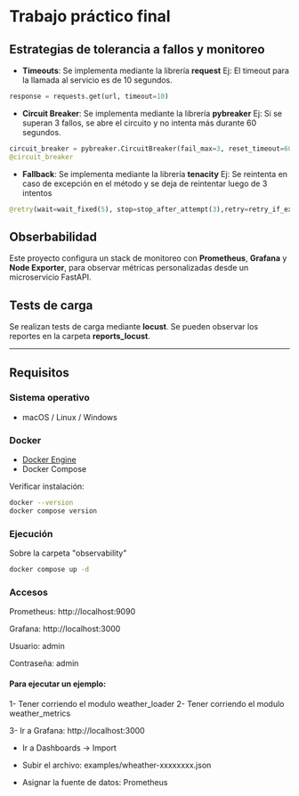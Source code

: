 # Trabajo práctico final


## Estrategias de tolerancia a fallos y monitoreo

- **Timeouts**: Se implementa mediante la librería **request**
Ej: El timeout para la llamada al servicio es de 10 segundos.
```python
response = requests.get(url, timeout=10)
```
- **Circuit Breaker**: Se implementa mediante la librería **pybreaker**
Ej: Si se superan 3 fallos, se abre el circuito y no intenta más durante 60 segundos.
```python
circuit_breaker = pybreaker.CircuitBreaker(fail_max=3, reset_timeout=60)
@circuit_breaker
```
- **Fallback**: Se implementa mediante la librería **tenacity**
Ej: Se reintenta en caso de excepción en el método y se deja de reintentar luego de 3 intentos
```python
@retry(wait=wait_fixed(5), stop=stop_after_attempt(3),retry=retry_if_exception_type(Exception))
```
## Obserbabilidad

Este proyecto configura un stack de monitoreo con **Prometheus**, **Grafana** y **Node Exporter**, para observar métricas personalizadas desde un microservicio FastAPI.

## Tests de carga

Se realizan tests de carga mediante **locust**. Se pueden observar los reportes en la carpeta **reports_locust**.

---

##  Requisitos

###  Sistema operativo
- macOS / Linux / Windows  

###  Docker
- [Docker Engine](https://docs.docker.com/get-docker/)
- Docker Compose

Verificar instalación:
```bash
docker --version
docker compose version
```

###  Ejecución

Sobre la carpeta "observability" 
```bash
docker compose up -d
```

### Accesos

Prometheus: http://localhost:9090

Grafana: http://localhost:3000

Usuario: admin

Contraseña: admin

#### Para ejecutar un ejemplo:

1- Tener corriendo el modulo weather_loader
2- Tener corriendo el modulo weather_metrics

3- Ir a Grafana: http://localhost:3000

- Ir a Dashboards → Import

- Subir el archivo: examples/wheather-xxxxxxxx.json

- Asignar la fuente de datos: Prometheus
